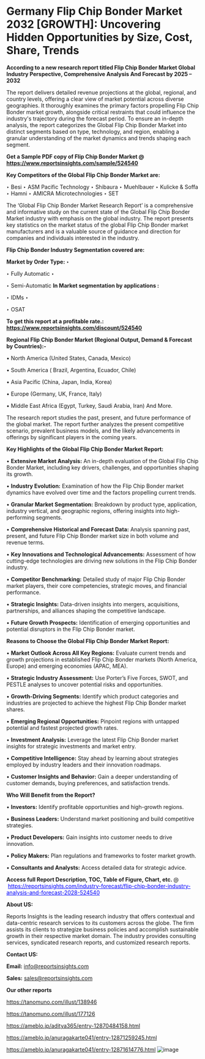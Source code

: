 # Germany Flip Chip Bonder Market 2032 [GROWTH]: Uncovering Hidden Opportunities by Size, Cost, Share, Trends

<strong>According to a new research report titled Flip Chip Bonder Market Global Industry Perspective, Comprehensive Analysis And Forecast by 2025 – 2032</strong>

The report delivers detailed revenue projections at the global, regional, and country levels, offering a clear view of market potential across diverse geographies. It thoroughly examines the primary factors propelling Flip Chip Bonder market growth, alongside critical restraints that could influence the industry's trajectory during the forecast period. To ensure an in-depth analysis, the report categorizes the Global Flip Chip Bonder Market into distinct segments based on type, technology, and region, enabling a granular understanding of the market dynamics and trends shaping each segment.

<strong>Get a Sample PDF copy of Flip Chip Bonder Market </strong><strong>@<a href=https://www.reportsinsights.com/sample/524540 style=color:#0000ff;> https://www.reportsinsights.com/sample/524540</a></strong></font>

<strong>Key Competitors of the Global Flip Chip Bonder Market are:</strong>

‣ Besi
‣ ASM Pacific Technology
‣ Shibaura
‣ Muehlbauer
‣ Kulicke & Soffa
‣ Hamni
‣ AMICRA Microtechnologies
‣ SET

The ‘Global Flip Chip Bonder Market Research Report’ is a comprehensive and informative study on the current state of the Global Flip Chip Bonder Market industry with emphasis on the global industry. The report presents key statistics on the market status of the global Flip Chip Bonder market manufacturers and is a valuable source of guidance and direction for companies and individuals interested in the industry.

<strong>Flip Chip Bonder Industry Segmentation covered are:</strong>

<strong>Market by Order Type: </strong>
‣ 

‣ Fully Automatic
‣ 

‣ Semi-Automatic
<strong>In Market segmentation by applications :</strong>

‣ IDMs
‣ 

‣ OSAT

<strong>To get this report at a profitable rate.: <a href=https://www.reportsinsights.com/discount/524540 style=color:#0000ff;>https://www.reportsinsights.com/discount/524540</a></strong></font>

<strong>Regional Flip Chip Bonder Market (Regional Output, Demand &amp; Forecast by Countries):-</strong>

• North America (United States, Canada, Mexico)

• South America ( Brazil, Argentina, Ecuador, Chile)

• Asia Pacific (China, Japan, India, Korea)

• Europe (Germany, UK, France, Italy)

• Middle East Africa (Egypt, Turkey, Saudi Arabia, Iran) And More.

The research report studies the past, present, and future performance of the global market. The report further analyzes the present competitive scenario, prevalent business models, and the likely advancements in offerings by significant players in the coming years.

<strong>Key Highlights of the Global Flip Chip Bonder Market Report:</strong>

• <strong>Extensive Market Analysis:</strong> An in-depth evaluation of the Global Flip Chip Bonder Market, including key drivers, challenges, and opportunities shaping its growth.

• <strong>Industry Evolution:</strong> Examination of how the Flip Chip Bonder market dynamics have evolved over time and the factors propelling current trends.

• <strong>Granular Market Segmentation:</strong> Breakdown by product type, application, industry vertical, and geographic regions, offering insights into high-performing segments.

• <strong>Comprehensive Historical and Forecast Data:</strong> Analysis spanning past, present, and future Flip Chip Bonder market size in both volume and revenue terms.

• <strong>Key Innovations and Technological Advancements:</strong> Assessment of how cutting-edge technologies are driving new solutions in the Flip Chip Bonder industry.

• <strong>Competitor Benchmarking:</strong> Detailed study of major Flip Chip Bonder market players, their core competencies, strategic moves, and financial performance.

• <strong>Strategic Insights:</strong> Data-driven insights into mergers, acquisitions, partnerships, and alliances shaping the competitive landscape.

• <strong>Future Growth Prospects:</strong> Identification of emerging opportunities and potential disruptors in the Flip Chip Bonder market.

<strong>Reasons to Choose the Global Flip Chip Bonder Market Report:</strong>

• <strong>Market Outlook Across All Key Regions:</strong> Evaluate current trends and growth projections in established Flip Chip Bonder markets (North America, Europe) and emerging economies (APAC, MEA).

• <strong>Strategic Industry Assessment:</strong> Use Porter’s Five Forces, SWOT, and PESTLE analyses to uncover potential risks and opportunities.

• <strong>Growth-Driving Segments:</strong> Identify which product categories and industries are projected to achieve the highest Flip Chip Bonder market shares.

• <strong>Emerging Regional Opportunities:</strong> Pinpoint regions with untapped potential and fastest projected growth rates.

• <strong>Investment Analysis:</strong> Leverage the latest Flip Chip Bonder market insights for strategic investments and market entry.

• <strong>Competitive Intelligence:</strong> Stay ahead by learning about strategies employed by industry leaders and their innovation roadmaps.

• <strong>Customer Insights and Behavior:</strong> Gain a deeper understanding of customer demands, buying preferences, and satisfaction trends.

<strong>Who Will Benefit from the Report?</strong>

• <strong>Investors:</strong> Identify profitable opportunities and high-growth regions.

• <strong>Business Leaders:</strong> Understand market positioning and build competitive strategies.

• <strong>Product Developers:</strong> Gain insights into customer needs to drive innovation.

• <strong>Policy Makers:</strong> Plan regulations and frameworks to foster market growth.

• <strong>Consultants and Analysts:</strong> Access detailed data for strategic advice.
</ul>
<strong>Access full Report Description, TOC, Table of Figure, Chart, etc. </strong>@  <a href=https://reportsinsights.com/industry-forecast/flip-chip-bonder-industry-analysis-and-forecast-2028-524540 style=color:#0000ff;>https://reportsinsights.com/industry-forecast/flip-chip-bonder-industry-analysis-and-forecast-2028-524540</a></font>

<strong><strong>About US</strong>:</strong>

Reports Insights is the leading research industry that offers contextual and data-centric research services to its customers across the globe. The firm assists its clients to strategize business policies and accomplish sustainable growth in their respective market domain. The industry provides consulting services, syndicated research reports, and customized research reports.

<strong>Contact US:</strong>

<p class=""""><b>Email:</b> <a href=mailto:info@reportsinsights.com>info@reportsinsights.com</a></p>
<p class=""""><b>Sales:</b> <a href=mailto:sales@reportsinsights.com>sales@reportsinsights.com</a></p>

<strong>Our other reports</strong>

<a href=https://tanomuno.com/illust/138946>https://tanomuno.com/illust/138946</a>

<a href=https://tanomuno.com/illust/177126>https://tanomuno.com/illust/177126</a>

<a href=https://ameblo.jp/aditya365/entry-12870484158.html>https://ameblo.jp/aditya365/entry-12870484158.html</a>

<a href=https://ameblo.jp/anuragakarte041/entry-12871259245.html>https://ameblo.jp/anuragakarte041/entry-12871259245.html</a>

<a href=https://ameblo.jp/anuragakarte041/entry-12871614776.html>https://ameblo.jp/anuragakarte041/entry-12871614776.html</a>
![image](https://github.com/user-attachments/assets/10155d97-a316-48a3-862a-85b6d408bcba)
